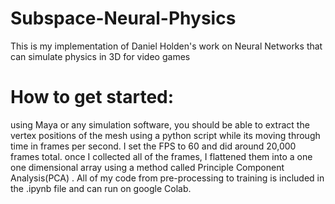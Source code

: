 # Subspace-Neural-Physics
This is my implementation of Daniel Holden's work on Neural Networks that can simulate physics in 3D for video games 

# How to get started:
using Maya or any simulation software, you should be able to extract the vertex positions of the mesh using a python script while its moving through time in frames per second. I set the FPS to 60 and did around 20,000 frames total. once I collected all of the frames, I flattened them into a one one dimensional array using a method called Principle Component Analysis(PCA) . All of my code from pre-processing to training is included in the .ipynb file and can run on google Colab. 


